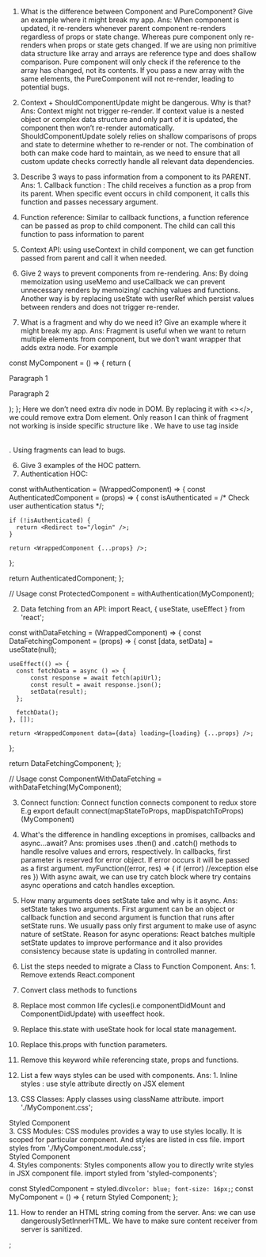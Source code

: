 1. What is the difference between Component and PureComponent? Give
an example where it might break my app.
Ans: When component is updated, it re-renders whenever parent component re-renders regardless of props or state change. Whereas pure component only re-renders when props or state gets changed.
If we are using non primitive data structure like array and arrays are reference type and does shallow comparison. Pure component will only check if the reference to the array has changed, not its contents. If you pass a new array with the same elements, the PureComponent will not re-render, leading to potential bugs.

2. Context + ShouldComponentUpdate might be dangerous. Why is that?
Ans: Context might not trigger re-render. If context value is a nested object or complex data structure and only part of it is updated, the component then won’t re-render automatically.
ShouldComponentUpdate solely relies on shallow comparisons of props and state to determine whether to re-render or not. The combination of both can make code hard to maintain, as we need to ensure that all custom update checks correctly handle all relevant data dependencies.

3. Describe 3 ways to pass information from a component to its PARENT.
Ans: 1. Callback function : The child receives a function as a prop from its parent. When specific event occurs in child component, it calls this function and passes necessary argument.
2. Function reference:  Similar to callback functions, a function reference can be passed as prop to child component. The child can call this function to pass information to parent
3. Context API: using useContext in child component, we can get function passed from parent and call it when needed.

4. Give 2 ways to prevent components from re-rendering.
Ans: By doing memoization using useMemo and useCallback we can prevent unnecessary renders by memoizing/ caching values and functions. Another way is by replacing useState with userRef which persist values between renders and does not trigger re-render.

5. What is a fragment and why do we need it? Give an example where it might
break my app.
Ans: Fragment is useful when we want to return multiple elements from component, but we don’t want wrapper that adds extra node. For example 

const MyComponent = () => {
  return (
    <div>
      <p>Paragraph 1</p>
      <p>Paragraph 2</p>
    </div>
  );
};
Here we don’t need extra div node in DOM. By replacing it with <></>, we could remove extra Dom element.
Only reason I can think of fragment not working is inside specific structure like <table>. We have to use <tr> tag inside <table>. Using fragments can lead to bugs.

6. Give 3 examples of the HOC pattern.
1. Authentication HOC: 

const withAuthentication = (WrappedComponent) => {
  const AuthenticatedComponent = (props) => {
    const isAuthenticated = /* Check user authentication status */;

    if (!isAuthenticated) {
      return <Redirect to="/login" />;
    }

    return <WrappedComponent {...props} />;
  };

  return AuthenticatedComponent;
};

// Usage
const ProtectedComponent = withAuthentication(MyComponent);

2. Data fetching from an API:
import React, { useState, useEffect } from 'react';

const withDataFetching = (WrappedComponent) => {
  const DataFetchingComponent = (props) => {
    const [data, setData] = useState(null);

    useEffect(() => {
      const fetchData = async () => {
          const response = await fetch(apiUrl);
          const result = await response.json();
          setData(result);
      };

      fetchData();
    }, []);

    return <WrappedComponent data={data} loading={loading} {...props} />;
  };

  return DataFetchingComponent;
};

// Usage
const ComponentWithDataFetching = withDataFetching(MyComponent);

3. Connect function: Connect function connects component to redux store
E.g export default connect(mapStateToProps, mapDispatchToProps)(MyComponent)


7. What's the difference in handling exceptions in promises, callbacks
and async...await?
Ans: promises uses .then() and .catch() methods to handle resolve values and errors, respectively.
In callbacks, first parameter is reserved for error object. If error occurs it will be passed as a first argument.
myFunction((error, res) => {
	if (error) //exception
	else res
})
With async await, we can use try catch block where try contains async operations and catch handles exception.

8. How many arguments does setState take and why is it async.
Ans: setState takes two arguments. First argument can be an object or callback function and second argument is function that runs after setState runs. We usually pass only first argument to make use of async nature of setState.
Reason for async operations: React batches multiple setState updates to improve performance and it also provides consistency because state is updating in controlled manner.

9. List the steps needed to migrate a Class to Function Component.
Ans: 1. Remove extends React.component
2. Convert class methods to functions
3. Replace most common life cycles(i.e componentDidMount and ComponentDidUpdate)  with useeffect hook.
4. Replace this.state with useState hook for local state management.
5. Replace this.props with function parameters.
6. Remove this keyword while referencing state, props and functions.

10. List a few ways styles can be used with components.
Ans:  1. Inline styles : use style attribute directly on JSX element
2. CSS Classes: Apply classes using className attribute.
import './MyComponent.css';
<div className="my-component">Styled Component</div>
3. CSS Modules: CSS modules provides a way to use styles locally. It is scoped for particular component. And styles are listed in css file.
import styles from './MyComponent.module.css';
<div className={styles.myComponent}>Styled Component</div>
4. Styles components: Styles components allow you to directly write styles in JSX component file.
import styled from 'styled-components';

const StyledComponent = styled.div`
  color: blue;
  font-size: 16px;
`;
const MyComponent = () => {
  return <StyledComponent>Styled Component</StyledComponent>;
};

11. How to render an HTML string coming from the server.
Ans: we can use dangerouslySetInnerHTML. We have to make sure content receiver from server is sanitized.
<div dangerouslySetInnerHTML={{ __html: htmlStringFromServer }} />;



